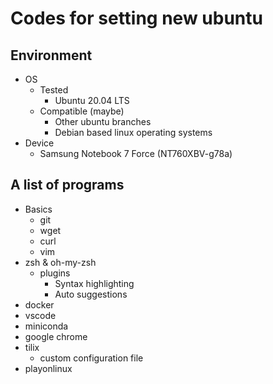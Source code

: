 # Codes for setting new ubuntu

## Environment
- OS
  + Tested
    + Ubuntu 20.04 LTS
  + Compatible (maybe)
    + Other ubuntu branches
    + Debian based linux operating systems
- Device
  + Samsung Notebook 7 Force (NT760XBV-g78a)

## A list of programs
- Basics
  + git
  + wget
  + curl
  + vim
- zsh & oh-my-zsh
  + plugins
    + Syntax highlighting
    + Auto suggestions
- docker
- vscode
- miniconda
- google chrome
- tilix
  + custom configuration file
- playonlinux
